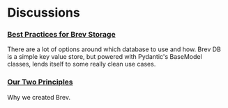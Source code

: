 # Discussions

### [Best Practices for Brev Storage](best-practices-for-brev-database.md)
There are a lot of options around which database to use and how. Brev DB is a simple key value store, but powered with Pydantic's BaseModel classes, lends itself to some really clean use cases.

### [Our Two Principles](our-two-principles.md)
Why we created Brev.